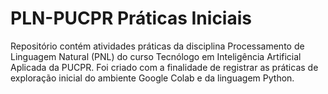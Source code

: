 # PLN-PUCPR Práticas Iniciais
Repositório contém atividades práticas da disciplina Processamento de Linguagem Natural (PNL) do curso Tecnólogo em Inteligência Artificial Aplicada da PUCPR.
Foi criado com a finalidade de registrar as práticas de exploração inicial do ambiente Google Colab e da linguagem Python.
